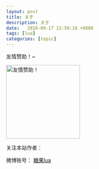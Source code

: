 ```yaml
---
layout: post
title: 关于
description: 关于
date:   2016-09-17 22:50:18 +0800 
tags: [lua]
categories: [topic]
---
```

友情赞助！~


<img height="200" width="200"  src="http://orchina-img.stor.sinaapp.com/orange.jpg" alt="友情赞助！" /> 




关注本站作者：



微博账号： 
<a  href="http://weibo.com/openresty/" target="_blank">糖果lua</a>